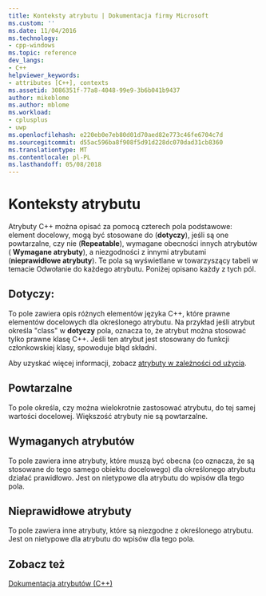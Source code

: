 ```yaml
---
title: Konteksty atrybutu | Dokumentacja firmy Microsoft
ms.custom: ''
ms.date: 11/04/2016
ms.technology:
- cpp-windows
ms.topic: reference
dev_langs:
- C++
helpviewer_keywords:
- attributes [C++], contexts
ms.assetid: 3086351f-77a8-4048-99e9-3b6b041b9437
author: mikeblome
ms.author: mblome
ms.workload:
- cplusplus
- uwp
ms.openlocfilehash: e220eb0e7eb80d01d70aed82e773c46fe6704c7d
ms.sourcegitcommit: d55ac596ba8f908f5d91d228dc070dad31cb8360
ms.translationtype: MT
ms.contentlocale: pl-PL
ms.lasthandoff: 05/08/2018
---
```

# <a name="attribute-contexts"></a>Konteksty atrybutu
Atrybuty C++ można opisać za pomocą czterech pola podstawowe: element docelowy, mogą być stosowane do (**dotyczy**), jeśli są one powtarzalne, czy nie (**Repeatable**), wymagane obecności innych atrybutów ( **Wymagane atrybuty**), a niezgodności z innymi atrybutami (**nieprawidłowe atrybuty**). Te pola są wyświetlane w towarzyszący tabeli w temacie Odwołanie do każdego atrybutu. Poniżej opisano każdy z tych pól.  
  
## <a name="applies-to"></a>Dotyczy:  
 To pole zawiera opis różnych elementów języka C++, które prawne elementów docelowych dla określonego atrybutu. Na przykład jeśli atrybut określa "class" w **dotyczy** pola, oznacza to, że atrybut można stosować tylko prawne klasę C++. Jeśli ten atrybut jest stosowany do funkcji członkowskiej klasy, spowoduje błąd składni.  
  
 Aby uzyskać więcej informacji, zobacz [atrybuty w zależności od użycia](../windows/attributes-by-usage.md).  
  
## <a name="repeatable"></a>Powtarzalne  
 To pole określa, czy można wielokrotnie zastosować atrybutu, do tej samej wartości docelowej. Większość atrybuty nie są powtarzalne.  
  
## <a name="required-attributes"></a>Wymaganych atrybutów  
 To pole zawiera inne atrybuty, które muszą być obecna (co oznacza, że są stosowane do tego samego obiektu docelowego) dla określonego atrybutu działać prawidłowo. Jest on nietypowe dla atrybutu do wpisów dla tego pola.  
  
## <a name="invalid-attributes"></a>Nieprawidłowe atrybuty  
 To pole zawiera inne atrybuty, które są niezgodne z określonego atrybutu. Jest on nietypowe dla atrybutu do wpisów dla tego pola.  
  
## <a name="see-also"></a>Zobacz też  
 [Dokumentacja atrybutów (C++)](../windows/cpp-attributes-reference.md)